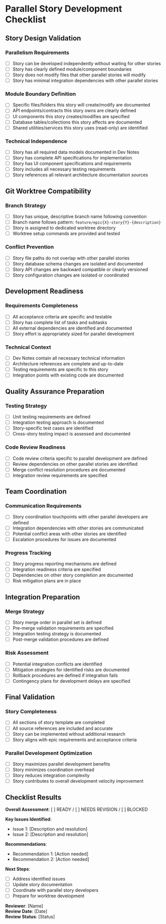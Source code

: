# Parallel Story Development Checklist

## Story Design Validation

### Parallelism Requirements
- [ ] Story can be developed independently without waiting for other stories
- [ ] Story has clearly defined module/component boundaries
- [ ] Story does not modify files that other parallel stories will modify
- [ ] Story has minimal integration dependencies with other parallel stories

### Module Boundary Definition
- [ ] Specific files/folders this story will create/modify are documented
- [ ] API endpoints/contracts this story owns are clearly defined
- [ ] UI components this story creates/modifies are specified
- [ ] Database tables/collections this story affects are documented
- [ ] Shared utilities/services this story uses (read-only) are identified

### Technical Independence  
- [ ] Story has all required data models documented in Dev Notes
- [ ] Story has complete API specifications for implementation
- [ ] Story has UI component specifications and requirements
- [ ] Story includes all necessary testing requirements
- [ ] Story references all relevant architecture documentation sources

## Git Worktree Compatibility

### Branch Strategy
- [ ] Story has unique, descriptive branch name following convention
- [ ] Branch name follows pattern: `feature/epic{X}-story{Y}-{description}`
- [ ] Story is assigned to dedicated worktree directory
- [ ] Worktree setup commands are provided and tested

### Conflict Prevention
- [ ] Story file paths do not overlap with other parallel stories
- [ ] Story database schema changes are isolated and documented
- [ ] Story API changes are backward compatible or clearly versioned
- [ ] Story configuration changes are isolated or coordinated

## Development Readiness

### Requirements Completeness
- [ ] All acceptance criteria are specific and testable
- [ ] Story has complete list of tasks and subtasks
- [ ] All external dependencies are identified and documented
- [ ] Story effort is appropriately sized for parallel development

### Technical Context
- [ ] Dev Notes contain all necessary technical information
- [ ] Architecture references are complete and up-to-date
- [ ] Testing requirements are specific to this story
- [ ] Integration points with existing code are documented

## Quality Assurance Preparation

### Testing Strategy
- [ ] Unit testing requirements are defined
- [ ] Integration testing approach is documented
- [ ] Story-specific test cases are identified
- [ ] Cross-story testing impact is assessed and documented

### Code Review Readiness
- [ ] Code review criteria specific to parallel development are defined
- [ ] Review dependencies on other parallel stories are identified
- [ ] Merge conflict resolution procedures are documented
- [ ] Integration review requirements are specified

## Team Coordination

### Communication Requirements
- [ ] Story coordination touchpoints with other parallel developers are defined
- [ ] Integration dependencies with other stories are communicated
- [ ] Potential conflict areas with other stories are identified
- [ ] Escalation procedures for issues are documented

### Progress Tracking
- [ ] Story progress reporting mechanisms are defined
- [ ] Integration readiness criteria are specified
- [ ] Dependencies on other story completion are documented
- [ ] Risk mitigation plans are in place

## Integration Preparation

### Merge Strategy
- [ ] Story merge order in parallel set is defined
- [ ] Pre-merge validation requirements are specified
- [ ] Integration testing strategy is documented
- [ ] Post-merge validation procedures are defined

### Risk Assessment
- [ ] Potential integration conflicts are identified
- [ ] Mitigation strategies for identified risks are documented
- [ ] Rollback procedures are defined if integration fails
- [ ] Contingency plans for development delays are specified

## Final Validation

### Story Completeness
- [ ] All sections of story template are completed
- [ ] All source references are included and accurate
- [ ] Story can be implemented without additional research
- [ ] Story aligns with epic requirements and acceptance criteria

### Parallel Development Optimization
- [ ] Story maximizes parallel development benefits
- [ ] Story minimizes coordination overhead
- [ ] Story reduces integration complexity
- [ ] Story contributes to overall development velocity improvement

## Checklist Results

**Overall Assessment**: [ ] READY / [ ] NEEDS REVISION / [ ] BLOCKED

**Key Issues Identified**:
- Issue 1: [Description and resolution]
- Issue 2: [Description and resolution]

**Recommendations**:
- Recommendation 1: [Action needed]
- Recommendation 2: [Action needed]

**Next Steps**:
- [ ] Address identified issues
- [ ] Update story documentation
- [ ] Coordinate with parallel story developers
- [ ] Prepare for worktree development

**Reviewer**: [Name]  
**Review Date**: [Date]  
**Review Status**: [Status]
